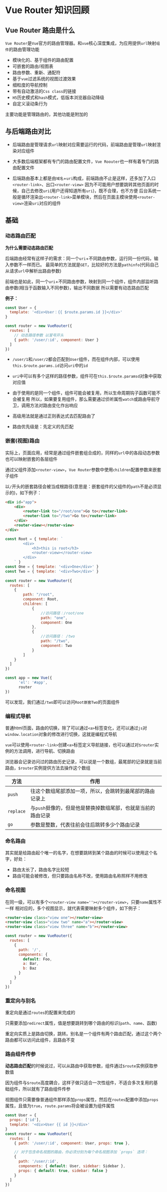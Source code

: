 # Vue Router 知识回顾

## Vue Router 路由是什么

`Vue Router`是`Vue`官方的路由管理器。和`vue`核心深度集成，为应用提供`url`映射`组件`的路由管理功能

* 模块化的、基于组件的路由配置
* 可嵌套的路由/视图表
* 路由参数、重新、通配符
* 基于`vue`过滤系统的视图过渡效果
* 细粒度的导航控制
* 带有自动激活的`Css class`的链接
* `H5`历史模式和`hash`模式，低版本浏览器自动降级
* 自定义滚动条行为

主要功能是管理路由的，其他功能是附加的


## 与后端路由对比

* 后端路由是管理请求`url`映射对应需要运行的代码，前端路由是管理`url`映射渲染对应组件

* 大多数后端框架都有专门的路由配置文件，`Vue Roouter`也一样有着专门的路由配置文件

* 后端路由基本上都是由`域名`+`uri`构成，前端路由不止是这样，还多加了入口`<router-link>`、出口`<router-view>`
因为不可能用户想要跳转其他页面的时候，自己去修改`uri`(用户还得知道所有`uri`)，既不合理，也不方便
后台系统一般是循环渲染出`<router-link>`菜单模块，然后在页面主模块使用`<router-view>`渲染`uri`对应的组件


## 基础

### 动态路由匹配

**为什么需要动态路由匹配**

后端路由经常有这样子的需求：同一个`uri`+不同路由参数，运行同一份代码，输入参数不一样而已。
最简单的方法就是`GET`，比较好的方法是`pathinfo`(代码自己从请求`url`中解析出路由参数)

前端也是如此，同一个`uri`+不同路由参数，映射到同一个组件，组件内部监听路由参数(相当于函数输入不同参数)，输出不同数据
所以需要有动态路由匹配

**例子：**

```js
const User = {
  template: '<div>User：{{ $route.params.id }}</div>'
}

const router = new VueRouter({
  routes: [
    // 动态路径参数 以冒号开头
    { path: '/user/:id', component: User }
  ]
})
```

* `/user/1`和`/user/2`都会匹配到`User`组件，而在组件内部，可以使用`this.$route.params.id`访问`uri`中的`id`

* `uri`中可以有多个这样的路径参数，组件可在`this.$route.paramsd`对象中获取对应值

* 由于使用的是同一个组件，组件可能会被复用，所以生命周期钩子函数可能不会被复用
所以，如果要复用组件，那么需要通过侦听属性`watch`或路由导航守卫，调用方法对路由变化作出响应

* 高级用法就是通过正则表达式去匹配路由了

* 路由优先级是：先定义的先匹配


### 嵌套(视图)路由

实际上，页面应用，经常是通过组件嵌套组合成的，同样的`url`中的各段动态参数也可以映射嵌套的各层组件

通过父组件添加`<router-view>`，`Vue Router`参数中使用`children`配置参数来嵌套子组件

以`/`开头的嵌套路径会被当成根路径(意思是：嵌套组件的父组件的`path`不是必须显示的)，如下例子：

```html
<div id="app">
    <div>
        <router-link to="/root/one">Go to</router-link>
        <router-link to="/two">Go to</router-link>
    </div>
    <router-view></router-view>
</div>
```

```js
const Root = { template: `
        <div>
            <h3>this is root</h3>
            <router-view></router-view>
        </div>
    ` }
const One = { template: '<div>One</div>' }
const Two = { template: '<div>Two</div>' }
    
const router = new VueRouter({
  routes: [
    {
        path: "/root",
        component: Root,
        children: [
            {
                //访问路径：/root/one
                path: "one",
                component: One
            },
            {
                //访问路径： /two
                path: "/two",
                component: Two
            }
        ]
    }
  ]
})

const app = new Vue({
      'el': '#app',
      router
})
```
可以发现，我们通过`/two`即可以访问`Root嵌套Two`的页面组件


### 编程式导航

普通html页面，路由的切换，除了可以通过`<a>`标签变化，还可以通过`js`对`window.location`对象的修改进行切换，这就是编程式导航

`vue`可以使用`<router-link>`创建`<a>`标签定义导航链接，也可以通过对`$router`实例的方法调用，进行导航、切换路由

浏览器会记录访问过的路由历史记录，可以说是一个数组，最尾部的记录就是当前路由，`$router`实例提供方法去操作这个数组

| 方法 | 作用 |
|---|---|
| `push` | 往这个数组尾部添加一项，所以，会跳转到最尾部的路由记录上 |
| `replace` | 与`push`挺像的，但是他是替换掉数组尾部，也就是当前的路由记录 |
| `go` | 参数是整数，代表往前会往后跳转多少个路由记录 |


### 命名路由

其实就是给路由起个唯一的名字，在想要跳转到某个路由的时候可以使用这个名字，好处：

* 路由太长了，路由名字比较短
* 路由可能会被修改，但只要路由名称不改，使用路由名称照样不用修改


### 命名视图

在同一级，可以有多个`<router-view name=''></router-view>`，只要`name`属性不一样
相对应的，多个视图显示，就代表需要映射多个组件，如下例子：

```html
<router-view class="view one"></router-view>
<router-view class="view two" name="a"></router-view>
<router-view class="view three" name="b"></router-view>
```

```js
const router = new VueRouter({
  routes: [
    {
      path: '/',
      components: {
        default: Foo,
        a: Bar,
        b: Baz
      }
    }
  ]
})
```

### 重定向与别名

重定向是通过`routes`的配置来完成的

只需要添加`redirect`属性，值是想要跳转到哪个路由的标识(`path`、`name`、函数)

重定向实质上是路由切换，跳转。别名是一个组件有两个路由匹配，通过这个两个路由都可以访问此组件，且路由不变


### 路由组件传参

**动态路由匹配**的时候说过，可以从路由中获取参数，组件通过`$route`实例获取参数值

因为组件与`$route`高度耦合，这样子做只适合一次性组件，不适合多次复用的基础组件，所以就有了路由组件传参

视图组件只需要像普通组件那样添加`props`属性，然后在`routes`配置中添加`props`属性，且值为`true`，`route.params`将会被设置为组件属性

```js
const User = {
  props: ['id'],
  template: '<div>User {{ id }}</div>'
}
const router = new VueRouter({
  routes: [
    { path: '/user/:id', component: User, props: true },

    // 对于包含命名视图的路由，你必须分别为每个命名视图添加 `props` 选项：
    {
      path: '/user/:id',
      components: { default: User, sidebar: Sidebar },
      props: { default: true, sidebar: false }
    }
  ]
})
```









